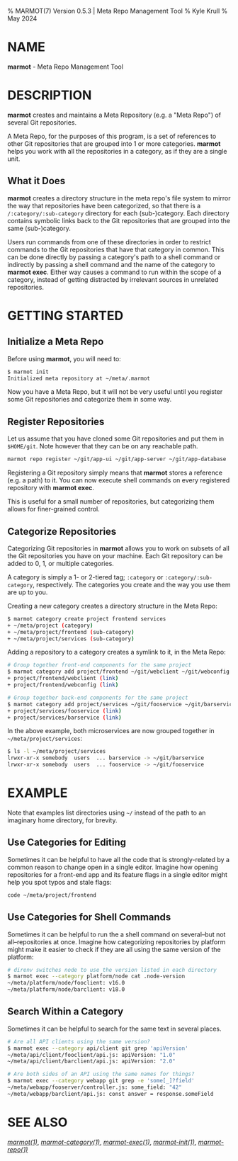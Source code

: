 % MARMOT(7) Version 0.5.3 | Meta Repo Management Tool
% Kyle Krull
% May 2024

# NAME

**marmot** - Meta Repo Management Tool

# DESCRIPTION

**marmot** creates and maintains a Meta Repository (e.g. a "Meta Repo") of several Git repositories.

A Meta Repo, for the purposes of this program, is a set of references to other Git repositories that
are grouped into 1 or more categories.  **marmot** helps you work with all the repositories in a
category, as if they are a single unit.

## What it Does

**marmot** creates a directory structure in the meta repo's file system to mirror the way that
repositories have been categorized, so that there is a `/:category/:sub-category` directory for each
(sub-)category.  Each directory contains symbolic links back to the Git repositories that are
grouped into the same (sub-)category.

Users run commands from one of these directories in order to restrict commands to the Git
repositories that have that category in common.  This can be done directly by passing a category's
path to a shell command or indirectly by passing a shell command and the name of the category to
**marmot exec**.  Either way causes a command to run within the scope of a category, instead of
getting distracted by irrelevant sources in unrelated repositories.

# GETTING STARTED

## Initialize a Meta Repo

Before using **marmot**, you will need to:

```sh
$ marmot init
Initialized meta repository at ~/meta/.marmot
```

Now you have a Meta Repo, but it will not be very useful until you register some Git repositories
and categorize them in some way.

## Register Repositories

Let us assume that you have cloned some Git repositories and put them in `$HOME/git`.  Note however
that they can be on any reachable path.

```sh
marmot repo register ~/git/app-ui ~/git/app-server ~/git/app-database
```

Registering a Git repository simply means that **marmot** stores a reference (e.g. a path) to it.
You can now execute shell commands on every registered repository with **marmot exec**.

This is useful for a small number of repositories, but categorizing them allows for finer-grained
control.

## Categorize Repositories

Categorizing Git repositories in **marmot** allows you to work on subsets of all the Git
repositories you have on your machine.  Each Git repository can be added to 0, 1, or multiple
categories.

A category is simply a 1- or 2-tiered tag; `:category` or `:category/:sub-category`, respectively.
The categories you create and the way you use them are up to you.

Creating a new category creates a directory structure in the Meta Repo:

```sh
$ marmot category create project frontend services
+ ~/meta/project (category)
+ ~/meta/project/frontend (sub-category)
+ ~/meta/project/services (sub-category)
```

Adding a repository to a category creates a symlink to it, in the Meta Repo:

```sh
# Group together front-end components for the same project
$ marmot category add project/frontend ~/git/webclient ~/git/webconfig
+ project/frontend/webclient (link)
+ project/frontend/webconfig (link)
```

```sh
# Group together back-end components for the same project
$ marmot category add project/services ~/git/fooservice ~/git/barservice
+ project/services/fooservice (link)
+ project/services/barservice (link)
```

In the above example, both microservices are now grouped together in `~/meta/project/services`:

```sh
$ ls -l ~/meta/project/services
lrwxr-xr-x somebody  users  ... barservice -> ~/git/barservice
lrwxr-xr-x somebody  users  ... fooservice -> ~/git/fooservice
```

# EXAMPLE

Note that examples list directories using `~/` instead of the path to an imaginary home directory,
for brevity.

## Use Categories for Editing

Sometimes it can be helpful to have all the code that is strongly-related by a common reason to
change open in a single editor.  Imagine how opening repositories for a front-end app and its
feature flags in a single editor might help you spot typos and stale flags:

```sh
code ~/meta/project/frontend
```

## Use Categories for Shell Commands

Sometimes it can be helpful to run the a shell command on several–but not all–repositories at once.
Imagine how categorizing repositories by platform might make it easier to check if they are all
using the same version of the platform:

```sh
# direnv switches node to use the version listed in each directory
$ marmot exec --category platform/node cat .node-version
~/meta/platform/node/fooclient: v16.0
~/meta/platform/node/barclient: v18.0
```

## Search Within a Category

Sometimes it can be helpful to search for the same text in several places.

```sh
# Are all API clients using the same version?
$ marmot exec --category api/client git grep 'apiVersion'
~/meta/api/client/fooclient/api.js: apiVersion: "1.0"
~/meta/api/client/barclient/api.js: apiVersion: "2.0"
```

```sh
# Are both sides of an API using the same names for things?
$ marmot exec --category webapp git grep -e 'some[_]?field'
~/meta/webapp/fooserver/controller.js: some_field: "42"
~/meta/webapp/barclient/api.js: const answer = response.someField

```

# SEE ALSO

[*marmot(1)*](./marmot.1.md), [*marmot-category(1)*](./marmot-category.1.md),
[*marmot-exec(1)*](./marmot-exec.1.md), [*marmot-init(1)*](./marmot-init.1.md),
[*marmot-repo(1)*](./marmot-repo.1.md)
